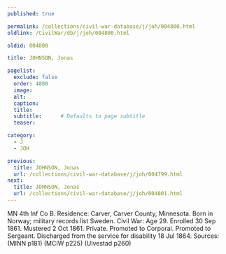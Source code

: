 ```yaml
---
published: true

permalink: /collections/civil-war-database/j/joh/004800.html
oldlink: /CivilWar/db/j/joh/004800.html

oldid: 004800

title: JOHNSON, Jonas

pagelist:
  exclude: false
  order: 4800
  image: 
  alt:
  caption:
  title:
  subtitle:      # Defaults to page subtitle
  teaser:

category: 
  - J 
  - JOH

previous:
  title: JOHNSON, Jonas
  url: /collections/civil-war-database/j/joh/004799.html  
next:
  title: JOHNSON, Jonas
  url: /collections/civil-war-database/j/joh/004801.html   
---
```

MN 4th Inf Co B. Residence: Carver, Carver County, Minnesota. Born in Norway; military records list Sweden. Civil War: Age 29. Enrolled 30 Sep 1861. Mustered 2 Oct 1861. Private. Promoted to Corporal. Promoted to Sergeant. Discharged from the service for disability 18 Jul 1864. Sources: (MINN p181) (MCIW p225) (Ulvestad p260)